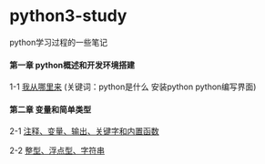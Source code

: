 # python3-study
python学习过程的一些笔记

#### 第一章 python概述和开发环境搭建
1-1 [我从哪里来](https://github.com/ganyj/python3-study/blob/master/%E7%AC%AC%E4%B8%80%E7%AB%A0%20python%E6%A6%82%E8%BF%B0%E5%92%8C%E5%BC%80%E5%8F%91%E7%8E%AF%E5%A2%83%E6%90%AD%E5%BB%BA/1-1-%E6%88%91%E4%BB%8E%E5%93%AA%E9%87%8C%E6%9D%A5%EF%BC%9F.md)   (关键词：python是什么 安装python python编写界面)

#### 第二章 变量和简单类型 
2-1 [注释、变量、输出、关键字和内置函数](https://github.com/ganyj/python3-study/blob/master/%E7%AC%AC%E4%BA%8C%E7%AB%A0%20%E5%8F%98%E9%87%8F%E5%92%8C%E7%AE%80%E5%8D%95%E7%B1%BB%E5%9E%8B/2-1%E6%B3%A8%E9%87%8A%E3%80%81%E5%8F%98%E9%87%8F%E3%80%81%E8%BE%93%E5%87%BA%E3%80%81%E5%85%B3%E9%94%AE%E5%AD%97%E5%92%8C%E5%86%85%E7%BD%AE%E5%87%BD%E6%95%B0.md)

2-2 [整型、浮点型、字符串](https://github.com/ganyj/python3-study/blob/master/%E7%AC%AC%E4%BA%8C%E7%AB%A0%20%E5%8F%98%E9%87%8F%E5%92%8C%E7%AE%80%E5%8D%95%E7%B1%BB%E5%9E%8B/2-2%E6%95%B4%E5%9E%8B%E3%80%81%E6%B5%AE%E7%82%B9%E5%9E%8B%E3%80%81%E5%AD%97%E7%AC%A6%E4%B8%B2.md)
